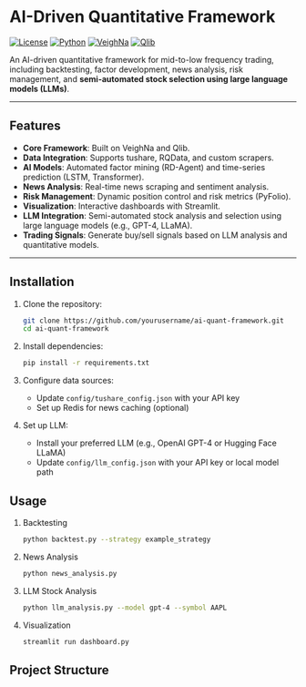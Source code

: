 # AI-Driven Quantitative Framework

[![License](https://img.shields.io/badge/license-MIT-blue.svg)](LICENSE)
[![Python](https://img.shields.io/badge/python-3.8%2B-blue)](https://www.python.org/)
[![VeighNa](https://img.shields.io/badge/VN.PY-3.0-green)](https://www.vnpy.com/)
[![Qlib](https://img.shields.io/badge/Qlib-0.8.0-orange)](https://github.com/microsoft/qlib)

An AI-driven quantitative framework for mid-to-low frequency trading, including backtesting, factor development, news analysis, risk management, and **semi-automated stock selection using large language models (LLMs)**.

---

## **Features**
- **Core Framework**: Built on VeighNa and Qlib.
- **Data Integration**: Supports tushare, RQData, and custom scrapers.
- **AI Models**: Automated factor mining (RD-Agent) and time-series prediction (LSTM, Transformer).
- **News Analysis**: Real-time news scraping and sentiment analysis.
- **Risk Management**: Dynamic position control and risk metrics (PyFolio).
- **Visualization**: Interactive dashboards with Streamlit.
- **LLM Integration**: Semi-automated stock analysis and selection using large language models (e.g., GPT-4, LLaMA).
- **Trading Signals**: Generate buy/sell signals based on LLM analysis and quantitative models.

---

## **Installation**
1. Clone the repository:
   ```bash
   git clone https://github.com/yourusername/ai-quant-framework.git
   cd ai-quant-framework
   ```

2. Install dependencies:
   ```bash
   pip install -r requirements.txt
   ```

3. Configure data sources:
   - Update `config/tushare_config.json` with your API key
   - Set up Redis for news caching (optional)

4. Set up LLM:
   - Install your preferred LLM (e.g., OpenAI GPT-4 or Hugging Face LLaMA)
   - Update `config/llm_config.json` with your API key or local model path

## **Usage**

1. Backtesting
   ```bash
   python backtest.py --strategy example_strategy
   ```

2. News Analysis
   ```bash
   python news_analysis.py
   ```

3. LLM Stock Analysis
   ```bash
   python llm_analysis.py --model gpt-4 --symbol AAPL
   ```

4. Visualization
   ```bash
   streamlit run dashboard.py
   ```

## **Project Structure**
